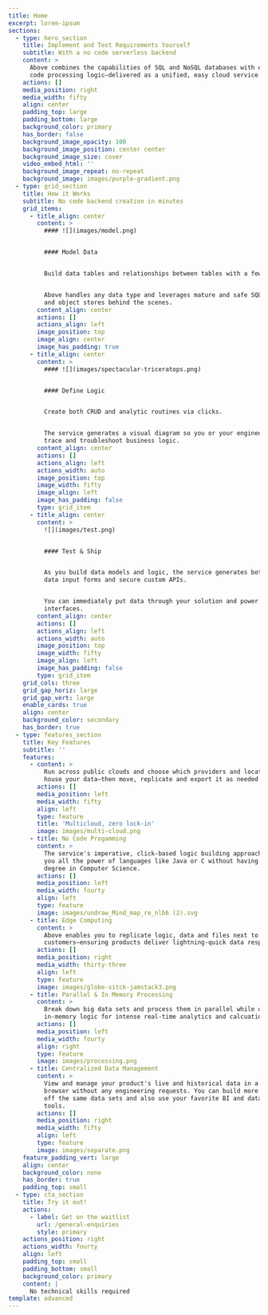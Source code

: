 ```yaml
---
title: Home
excerpt: lorem-ipsum
sections:
  - type: hero_section
    title: Implement and Test Requirements Yourself
    subtitle: With a no code serverless backend
    content: >
      Above combines the capabilities of SQL and NoSQL databases with easy no
      code processing logic—delivered as a unified, easy cloud service
    actions: []
    media_position: right
    media_width: fifty
    align: center
    padding_top: large
    padding_bottom: large
    background_color: primary
    has_border: false
    background_image_opacity: 100
    background_image_position: center center
    background_image_size: cover
    video_embed_html: ''
    background_image_repeat: no-repeat
    background_image: images/purple-gradient.png
  - type: grid_section
    title: How it Works
    subtitle: No code backend creation in minutes
    grid_items:
      - title_align: center
        content: >
          #### ![](images/model.png)


          #### Model Data


          Build data tables and relationships between tables with a few clicks.


          Above handles any data type and leverages mature and safe SQL, NoSQL
          and object stores behind the scenes.
        content_align: center
        actions: []
        actions_align: left
        image_position: top
        image_align: center
        image_has_padding: true
      - title_align: center
        content: >
          #### ![](images/spectacular-triceratops.png)


          #### Define Logic


          Create both CRUD and analytic routines via clicks.


          The service generates a visual diagram so you or your engineers can
          trace and troubleshoot business logic.
        content_align: center
        actions: []
        actions_align: left
        actions_width: auto
        image_position: top
        image_width: fifty
        image_align: left
        image_has_padding: false
        type: grid_item
      - title_align: center
        content: >
          ![](images/test.png)


          #### Test & Ship


          As you build data models and logic, the service generates both web
          data input forms and secure custom APIs.


          You can immediately put data through your solution and power user
          interfaces.
        content_align: center
        actions: []
        actions_align: left
        actions_width: auto
        image_position: top
        image_width: fifty
        image_align: left
        image_has_padding: false
        type: grid_item
    grid_cols: three
    grid_gap_horiz: large
    grid_gap_vert: large
    enable_cards: true
    align: center
    background_color: secondary
    has_border: true
  - type: features_section
    title: Key Features
    subtitle: ''
    features:
      - content: >
          Run across public clouds and choose which providers and locations
          house your data—then move, replicate and export it as needed
        actions: []
        media_position: left
        media_width: fifty
        align: left
        type: feature
        title: 'Multicloud, zero lock-in'
        image: images/multi-cloud.png
      - title: No Code Progamming
        content: >
          The service's imperative, click-based logic building approach gives
          you all the power of languages like Java or C without having to get a
          degree in Computer Science. 
        actions: []
        media_position: left
        media_width: fourty
        align: left
        type: feature
        image: images/undraw_Mind_map_re_nlb6 (2).svg
      - title: Edge Computing
        content: >
          Above enables you to replicate logic, data and files next to your
          customers—ensuring products deliver lightning-quick data responses
        actions: []
        media_position: right
        media_width: thirty-three
        align: left
        type: feature
        image: images/globe-sitck-jamstack3.png
      - title: Parallel & In Memory Processing
        content: >
          Break down big data sets and process them in parallel while utilizing
          in-memory logic for intense real-time analytics and calcuations
        actions: []
        media_position: left
        media_width: fourty
        align: right
        type: feature
        image: images/processing.png
      - title: Centralized Data Management
        content: >
          View and manage your product's live and historical data in a web
          browser without any engineering requests. You can build more solutions
          off the same data sets and also use your favorite BI and data science
          tools. 
        actions: []
        media_position: right
        media_width: fifty
        align: left
        type: feature
        image: images/separate.png
    feature_padding_vert: large
    align: center
    background_color: none
    has_border: true
    padding_top: small
  - type: cta_section
    title: Try it out!
    actions:
      - label: Get on the waitlist
        url: /general-enquiries
        style: primary
    actions_position: right
    actions_width: fourty
    align: left
    padding_top: small
    padding_bottom: small
    background_color: primary
    content: |
      No technical skills required
template: advanced
---
```

